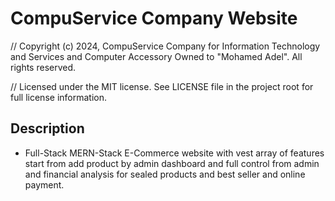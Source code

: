 # CompuService Company Website

// Copyright (c) 2024, CompuService Company for Information Technology and Services and Computer Accessory Owned to "Mohamed Adel". All rights reserved.

// Licensed under the MIT license. See LICENSE file in the project root for full license information.

## Description  

- Full-Stack MERN-Stack E-Commerce website with vest array of features start from add product by admin dashboard and full control from admin and financial analysis for sealed products and best seller and online payment.
